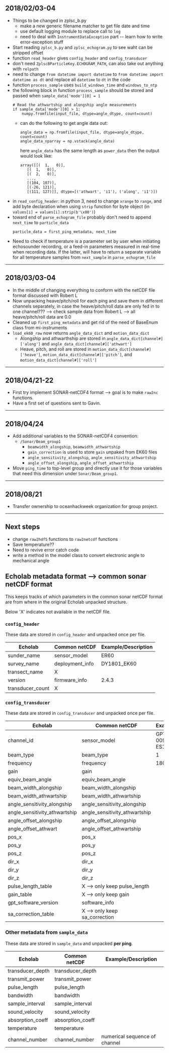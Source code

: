 ## 2018/02/03-04
- Things to be changed in zplsc_b.py
    - make a new generic filename matcher to get file date and time
    - use default logging module to replace call to `log`
    - need to deal with `InstrumentDataException` part -- learn how to write error-exception stuff
- Start reading `zplsc_b.py` and `zplsc_echogram.py` to see waht can be stripped offset
- function `read_header` gives `config_header` and `config_transducer`
- don't need `ZplscBParticleKey.ECHOGRAM_PATH`, can also take out anything with `relpath`
- need to change `from datetime import datetime` to `from datetime import datetime as dt` and replace all `datetime` to `dt` in the code
- function `process_sample` uses `build_windows_time` and `windows_to_ntp`
- the following block in function `process_sample` should be stored and passed when `sample_data['mode'][0] = 1`
  ```
  # Read the athwartship and alongship angle measurements
  if sample_data['mode'][0] > 1:
      numpy.fromfile(input_file, dtype=angle_dtype, count=count)

  ```
  - can do the following to get angle data out:
    ```
    angle_data = np.fromfile(input_file, dtype=angle_dtype, count=count)
    angle_data_nparray = np.vstack(angle_data)
    ```
    here `angle_data` has the same length as `power_data`
    then the output would look like:
    ```
    array([[(  1,   0)],
       [(  1,   0)],
       [(  2,   0)],
       ...,
       [(104, 107)],
       [(-26, 121)],
       [(111, 127)]], dtype=[('athwart', 'i1'), ('along', 'i1')])
    ```
- in `read_config_header`: in python 3, need to change `xrange` to `range`, and add byte declaration when using `strip` function for byte object (in `values[i] = values[i].strip(b'\x00')`)
- toward end of `parse_echogram_file` probably don't need to append `next_time` to `particle_data`
  ```
  particle_data = first_ping_metadata, next_time
  ```
- Need to check if temperature is a parameter set by user when initiating echosounder recording, or a feed-in parameters measured in real-time when recording data. If the latter, will have to return a separate variable for all temperature samples from `next_sample` in `parse_echogram_file`


****************************************************
## 2018/03/03-04
- In the middle of changing everything to conform with the netCDF file format discussed with Robert L
- Now unpacking heave/pitch/roll for each ping and save them in different channels separately, in case the heave/pitch/roll data are only fed in to one channel??? --> check sample data from Robert L --> all heave/pitch/roll data are 0.0
- Cleaned up `first_ping_metadata` and get rid of the need of BaseEnum class from mi-instruments
- `load_ek60_raw` now returns `angle_data_dict` and `motion_data_dict`
  - Alongship and athwarthship are stored in `angle_data_dict[channel#]['along']` and `angle_data_dict[channel#]['athwart']`
  - Heave, pitch, and roll are stored in `motion_data_dict[channel#]['heave']`, `motion_data_dict[channel#]['pitch']`, and `motion_data_dict[channel#]['roll']`


****************************************************
## 2018/04/21-22
- First try implement SONAR-netCDF4 format --> goal is to make `raw2nc` functions.
- Have a first set of questions sent to Gavin.


****************************************************
## 2018/04/24
- Add additional variables to the SONAR-netCDF4 convention:
  - `/Sonar/Beam_group1`
    - `beamwidth_alongship`, `beamwidth_athwartship`
    - `gain_correction` is used to store `gain` unpaked from EK60 files
    - `angle_sensitivity_alongship`, `angle_sensitivity_athwartship`
    - `angle_offset_alongship`, `angle_offset_athwartship`
- Move `ping_time` to top-level group and directly use it for those variables that need this dimension under `Sonar/Beam_group1`.


****************************************************
## 2018/08/21
- Transfer ownership to oceanhackweek organization for group project.




****************************************************
## Next steps
- change `raw2hdf5` functions to `raw2netcdf` functions
- Save temperature??
- Need to revive error catch code
- write a method in the model class to convert electronic angle to mechanical angle


## Echolab metadata format --> common sonar netCDF format
This keeps tracks of which parameters in the common sonar netCDF format are from where in the original Echolab unpacked structure.

Below 'X' indicates not available in the netCDF file.

### `config_header`
These data are stored in `config_header` and unpacked once per file.

Echolab           | Common netCDF                          | Example/Description
----------------- | -------------------------------------- | -----------------------
sunder_name       | sensor_model                           | ER60
survey_name       | deployment_info                        | DY1801_EK60
transect_name     | X                                      |
version           | firmware_info                          | 2.4.3
transducer_count  | X                                      |

### `config_transducer`
These data are stored in `config_transducer` and unpacked once per file.

Echolab                        | Common netCDF                      | Example/Description
------------------------------ | ---------------------------------- | ---------------------------
channel_id                     | sensor_model                       | GPT  18 kHz 009072034d45 1-1 ES18-11
beam_type                      | beam_type                          | 1
frequency                      | frequency                          | 18000.0
gain                           | gain                               |
equiv_beam_angle               | equiv_beam_angle                   |
beam_width_alongship           | beam_width_alongship               |
beam_width_athwartship         | beam_width_athwartship             |
angle_sensitivity_alongship    | angle_sensitivity_alongship        |
angle_sensitivity_athwartship  | angle_sensitivity_athwartship      |
angle_offset_alongship         | angle_offset_alongship             |
angle_offset_athwart           | angle_offset_athwartship           |
pos_x                          | pos_x                              |
pos_y                          | pos_y                              |
pos_z                          | pos_z                              |
dir_x                          | dir_x                              |
dir_y                          | dir_y                              |
dir_z                          | dir_z                              |
pulse_length_table             | X --> only keep pulse_length       |
gain_table                     | X --> only keep gain               |
gpt_software_version           | software_info                      |
sa_correction_table            | X --> only keep sa_correction      |

### Other metadata from `sample_data`
These data are stored in `sample_data` and unpacked **per ping**.

Echolab                        | Common netCDF                      | Example/Description
------------------------------ | ---------------------------------- | ---------------------------
transducer_depth               | transducer_depth                   |
transmit_power                 | transmit_power                     |
pulse_length                   | pulse_length                       |
bandwidth                      | bandwidth                          |
sample_interval                | sample_interval                    |
sound_velocity                 | sound_velocity                     |
absorption_coeff               | absorption_coeff                   |
temperature                    | temperature                        |
channel_number                 | channel_number                     | numerical sequence of channel
